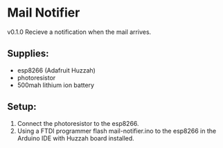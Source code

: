 # Mail Notifier
v0.1.0
Recieve a notification when the mail arrives.

## Supplies:

* esp8266 (Adafruit Huzzah)
* photoresistor
* 500mah lithium ion battery

## Setup:

1. Connect the photoresistor to the esp8266.
2. Using a FTDI programmer flash mail-notifier.ino to the esp8266 in the Arduino IDE with Huzzah board installed.
